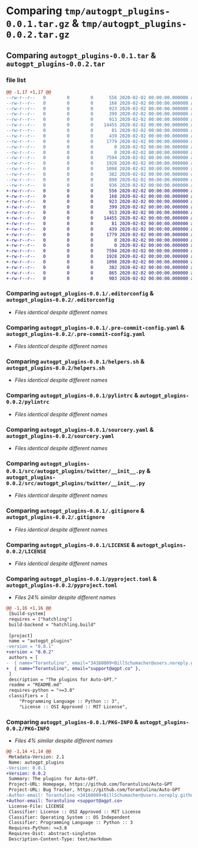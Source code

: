 # Comparing `tmp/autogpt_plugins-0.0.1.tar.gz` & `tmp/autogpt_plugins-0.0.2.tar.gz`

## Comparing `autogpt_plugins-0.0.1.tar` & `autogpt_plugins-0.0.2.tar`

### file list

```diff
@@ -1,17 +1,17 @@
--rw-r--r--   0        0        0      556 2020-02-02 00:00:00.000000 autogpt_plugins-0.0.1/.editorconfig
--rw-r--r--   0        0        0      168 2020-02-02 00:00:00.000000 autogpt_plugins-0.0.1/.flake8
--rw-r--r--   0        0        0      923 2020-02-02 00:00:00.000000 autogpt_plugins-0.0.1/.pre-commit-config.yaml
--rw-r--r--   0        0        0      399 2020-02-02 00:00:00.000000 autogpt_plugins-0.0.1/Makefile
--rw-r--r--   0        0        0      913 2020-02-02 00:00:00.000000 autogpt_plugins-0.0.1/helpers.sh
--rw-r--r--   0        0        0    14455 2020-02-02 00:00:00.000000 autogpt_plugins-0.0.1/pylintrc
--rw-r--r--   0        0        0       81 2020-02-02 00:00:00.000000 autogpt_plugins-0.0.1/requirements.txt
--rw-r--r--   0        0        0      439 2020-02-02 00:00:00.000000 autogpt_plugins-0.0.1/run_pylint.py
--rw-r--r--   0        0        0     1779 2020-02-02 00:00:00.000000 autogpt_plugins-0.0.1/sourcery.yaml
--rw-r--r--   0        0        0        0 2020-02-02 00:00:00.000000 autogpt_plugins-0.0.1/src/autogpt_plugins/__init__.py
--rw-r--r--   0        0        0        0 2020-02-02 00:00:00.000000 autogpt_plugins-0.0.1/src/autogpt_plugins/create_plugins_here
--rw-r--r--   0        0        0     7594 2020-02-02 00:00:00.000000 autogpt_plugins-0.0.1/src/autogpt_plugins/twitter/__init__.py
--rw-r--r--   0        0        0     1928 2020-02-02 00:00:00.000000 autogpt_plugins-0.0.1/.gitignore
--rw-r--r--   0        0        0     1098 2020-02-02 00:00:00.000000 autogpt_plugins-0.0.1/LICENSE
--rw-r--r--   0        0        0      382 2020-02-02 00:00:00.000000 autogpt_plugins-0.0.1/README.md
--rw-r--r--   0        0        0      898 2020-02-02 00:00:00.000000 autogpt_plugins-0.0.1/pyproject.toml
--rw-r--r--   0        0        0      936 2020-02-02 00:00:00.000000 autogpt_plugins-0.0.1/PKG-INFO
+-rw-r--r--   0        0        0      556 2020-02-02 00:00:00.000000 autogpt_plugins-0.0.2/.editorconfig
+-rw-r--r--   0        0        0      168 2020-02-02 00:00:00.000000 autogpt_plugins-0.0.2/.flake8
+-rw-r--r--   0        0        0      923 2020-02-02 00:00:00.000000 autogpt_plugins-0.0.2/.pre-commit-config.yaml
+-rw-r--r--   0        0        0      399 2020-02-02 00:00:00.000000 autogpt_plugins-0.0.2/Makefile
+-rw-r--r--   0        0        0      913 2020-02-02 00:00:00.000000 autogpt_plugins-0.0.2/helpers.sh
+-rw-r--r--   0        0        0    14455 2020-02-02 00:00:00.000000 autogpt_plugins-0.0.2/pylintrc
+-rw-r--r--   0        0        0       81 2020-02-02 00:00:00.000000 autogpt_plugins-0.0.2/requirements.txt
+-rw-r--r--   0        0        0      439 2020-02-02 00:00:00.000000 autogpt_plugins-0.0.2/run_pylint.py
+-rw-r--r--   0        0        0     1779 2020-02-02 00:00:00.000000 autogpt_plugins-0.0.2/sourcery.yaml
+-rw-r--r--   0        0        0        0 2020-02-02 00:00:00.000000 autogpt_plugins-0.0.2/src/autogpt_plugins/__init__.py
+-rw-r--r--   0        0        0        0 2020-02-02 00:00:00.000000 autogpt_plugins-0.0.2/src/autogpt_plugins/create_plugins_here
+-rw-r--r--   0        0        0     7594 2020-02-02 00:00:00.000000 autogpt_plugins-0.0.2/src/autogpt_plugins/twitter/__init__.py
+-rw-r--r--   0        0        0     1928 2020-02-02 00:00:00.000000 autogpt_plugins-0.0.2/.gitignore
+-rw-r--r--   0        0        0     1098 2020-02-02 00:00:00.000000 autogpt_plugins-0.0.2/LICENSE
+-rw-r--r--   0        0        0      382 2020-02-02 00:00:00.000000 autogpt_plugins-0.0.2/README.md
+-rw-r--r--   0        0        0      865 2020-02-02 00:00:00.000000 autogpt_plugins-0.0.2/pyproject.toml
+-rw-r--r--   0        0        0      903 2020-02-02 00:00:00.000000 autogpt_plugins-0.0.2/PKG-INFO
```

### Comparing `autogpt_plugins-0.0.1/.editorconfig` & `autogpt_plugins-0.0.2/.editorconfig`

 * *Files identical despite different names*

### Comparing `autogpt_plugins-0.0.1/.pre-commit-config.yaml` & `autogpt_plugins-0.0.2/.pre-commit-config.yaml`

 * *Files identical despite different names*

### Comparing `autogpt_plugins-0.0.1/helpers.sh` & `autogpt_plugins-0.0.2/helpers.sh`

 * *Files identical despite different names*

### Comparing `autogpt_plugins-0.0.1/pylintrc` & `autogpt_plugins-0.0.2/pylintrc`

 * *Files identical despite different names*

### Comparing `autogpt_plugins-0.0.1/sourcery.yaml` & `autogpt_plugins-0.0.2/sourcery.yaml`

 * *Files identical despite different names*

### Comparing `autogpt_plugins-0.0.1/src/autogpt_plugins/twitter/__init__.py` & `autogpt_plugins-0.0.2/src/autogpt_plugins/twitter/__init__.py`

 * *Files identical despite different names*

### Comparing `autogpt_plugins-0.0.1/.gitignore` & `autogpt_plugins-0.0.2/.gitignore`

 * *Files identical despite different names*

### Comparing `autogpt_plugins-0.0.1/LICENSE` & `autogpt_plugins-0.0.2/LICENSE`

 * *Files identical despite different names*

### Comparing `autogpt_plugins-0.0.1/pyproject.toml` & `autogpt_plugins-0.0.2/pyproject.toml`

 * *Files 24% similar despite different names*

```diff
@@ -1,16 +1,16 @@
 [build-system]
 requires = ["hatchling"]
 build-backend = "hatchling.build"
 
 [project]
 name = "autogpt_plugins"
-version = "0.0.1"
+version = "0.0.2"
 authors = [
-  { name="Torantulino", email="34168009+BillSchumacher@users.noreply.github.com" },
+  { name="Torantulino", email="support@agpt.co" },
 ]
 description = "The plugins for Auto-GPT."
 readme = "README.md"
 requires-python = ">=3.8"
 classifiers = [
     "Programming Language :: Python :: 3",
     "License :: OSI Approved :: MIT License",
```

### Comparing `autogpt_plugins-0.0.1/PKG-INFO` & `autogpt_plugins-0.0.2/PKG-INFO`

 * *Files 4% similar despite different names*

```diff
@@ -1,14 +1,14 @@
 Metadata-Version: 2.1
 Name: autogpt_plugins
-Version: 0.0.1
+Version: 0.0.2
 Summary: The plugins for Auto-GPT.
 Project-URL: Homepage, https://github.com/Torantulino/Auto-GPT
 Project-URL: Bug Tracker, https://github.com/Torantulino/Auto-GPT
-Author-email: Torantulino <34168009+BillSchumacher@users.noreply.github.com>
+Author-email: Torantulino <support@agpt.co>
 License-File: LICENSE
 Classifier: License :: OSI Approved :: MIT License
 Classifier: Operating System :: OS Independent
 Classifier: Programming Language :: Python :: 3
 Requires-Python: >=3.8
 Requires-Dist: abstract-singleton
 Description-Content-Type: text/markdown
```

